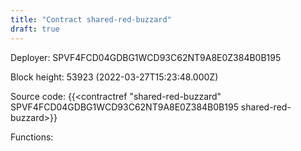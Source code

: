 ```yaml
---
title: "Contract shared-red-buzzard"
draft: true
---
```

Deployer: SPVF4FCD04GDBG1WCD93C62NT9A8E0Z384B0B195


 



Block height: 53923 (2022-03-27T15:23:48.000Z)

Source code: {{<contractref "shared-red-buzzard" SPVF4FCD04GDBG1WCD93C62NT9A8E0Z384B0B195 shared-red-buzzard>}}

Functions:


